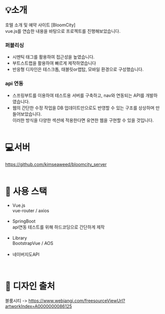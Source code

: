 # 💡소개

호텔 소개 및 예약 사이트 [BloomCity]<br>
vue.js를 연습한 내용을 바탕으로 프로젝트를 진행해보았습니다.


### 퍼블리싱
- 시멘틱 태그를 활용하여 접근성을 높였습니다.
- 부트스트랩을 활용하여 빠르게 제작하였습니다
- 반응형 디자인은 테스크톱, 태블릿or랩탑, 모바일 환경으로 구성했습니다.

### api 연동
- 스프링부트를 이용하여 테스트용 서버를 구축하고, nav와 연동되는 API를 개발하였습니다.
- 웹의 간단한 수정 작업을 DB 업데이트만으로도 반영할 수 있는 구조를 상상하며 만들어보았습니다.<br>이러한 방식을 다양한 섹션에 적용한다면 유연한 웹을 구현할 수 있을 것입니다.
<br><br>

# 💻서버 
https://github.com/kimseaweed/bloomcity_server 
<br> <br>



# 🔧 사용 스택
- Vue.js<br>
vue-router / axios<br><br>
- SpringBoot<br>
api연동 테스트를 위해 하드코딩으로 간단하게 제작<br><br>
- Library<br>
BootstrapVue / AOS <br><br>
- 네이버지도API

<br>

# 🎨 디자인 출처
블룸시티 -> https://www.webjangi.com/freesourceViewUrl?artworkIndex=A0000000086125
